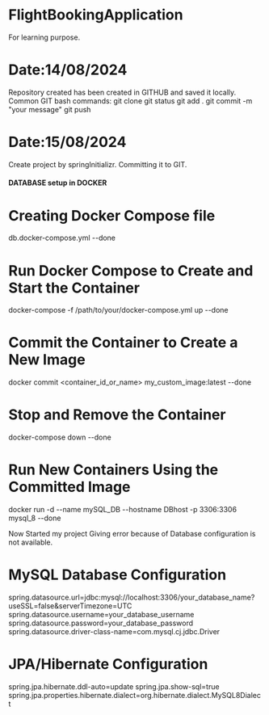# FlightBookingApplication
For learning purpose.

# Date:14/08/2024
Repository created has been created in GITHUB and saved it locally.
Common GIT bash commands:
git clone <repository-url>
git status
git add .
git commit -m "your message"
git push

# Date:15/08/2024
Create project by springInitializr. Committing it to GIT.
#### DATABASE setup in DOCKER
# Creating Docker Compose file 
db.docker-compose.yml  --done
# Run Docker Compose to Create and Start the Container
docker-compose -f /path/to/your/docker-compose.yml up --done
# Commit the Container to Create a New Image
docker commit <container_id_or_name> my_custom_image:latest      --done
# Stop and Remove the Container
docker-compose down                                --done 
# Run New Containers Using the Committed Image
docker run -d --name mySQL_DB  --hostname DBhost -p 3306:3306 mysql_8  --done 

Now Started my project Giving error because of Database configuration is not available.

# MySQL Database Configuration
spring.datasource.url=jdbc:mysql://localhost:3306/your_database_name?useSSL=false&serverTimezone=UTC
spring.datasource.username=your_database_username
spring.datasource.password=your_database_password
spring.datasource.driver-class-name=com.mysql.cj.jdbc.Driver

# JPA/Hibernate Configuration
spring.jpa.hibernate.ddl-auto=update
spring.jpa.show-sql=true
spring.jpa.properties.hibernate.dialect=org.hibernate.dialect.MySQL8Dialect







